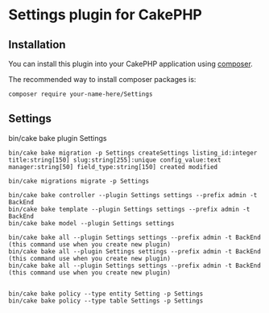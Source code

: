 # Settings plugin for CakePHP

## Installation

You can install this plugin into your CakePHP application using [composer](https://getcomposer.org).

The recommended way to install composer packages is:

```
composer require your-name-here/Settings
```

Settings
-----------------------------------------------------------------------------------------------------------------------
bin/cake bake plugin Settings

    bin/cake bake migration -p Settings createSettings listing_id:integer title:string[150] slug:string[255]:unique config_value:text manager:string[50] field_type:string[150] created modified

    bin/cake migrations migrate -p Settings

    bin/cake bake controller --plugin Settings settings --prefix admin -t BackEnd
    bin/cake bake template --plugin Settings settings --prefix admin -t BackEnd
    bin/cake bake model --plugin Settings settings

	bin/cake bake all --plugin Settings settings --prefix admin -t BackEnd		(this command use when you create new plugin)
	bin/cake bake all --plugin Settings settings --prefix admin -t BackEnd		(this command use when you create new plugin)
	bin/cake bake all --plugin Settings settings --prefix admin -t BackEnd		(this command use when you create new plugin)


    bin/cake bake policy --type entity Setting -p Settings
    bin/cake bake policy --type table Settings -p Settings

